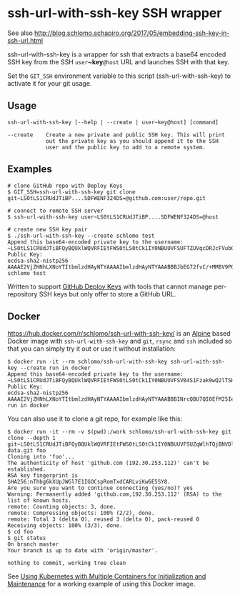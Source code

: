 # ssh-url-with-ssh-key SSH wrapper

See also http://blog.schlomo.schapiro.org/2017/05/embedding-ssh-key-in-ssh-url.html

ssh-url-with-ssh-key is a wrapper for ssh that extracts a base64 encoded SSH key
from the SSH `user`**~key**`@host` URL and launches SSH with that key.

Set the `GIT_SSH` environment variable to this script (ssh-url-with-ssh-key)
to activate it for your git usage.

## Usage
```
ssh-url-with-ssh-key [--help | --create | user~key@host] [command]

--create    Create a new private and public SSH key. This will print
            out the private key as you should append it to the SSH
            user and the public key to add to a remote system.
```

## Examples
```
# clone GitHub repo with Deploy Keys
$ GIT_SSH=ssh-url-with-ssh-key git clone git~LS0tLS1CRUdJTiBP....SDFWENF324DS=@github.com:user/repo.git

# connect to remote SSH server
$ ssh-url-with-ssh-key user~LS0tLS1CRUdJTiBP....SDFWENF324DS=@host

# create new SSH key pair
$ ./ssh-url-with-ssh-key --create schlomo test
Append this base64-encoded private key to the username:
~LS0tLS1CRUdJTiBFQyBQUklWQVRFIEtFWS0tLS0tCk1IY0NBUUVFSUFTZUVqcDRJcFVubGhkTDVEU0VuVkc2aVM0U21Qd3NWR1hNVDhFbDFVZlBvQW9HQ0NxR1NNNDkKQXdFSG9VUURRZ0FFbHNRYnZaKzhMLzR3enhYMDlEdGZnZGFTaDVzSFpHUHVUcnVtWXd0UW4yb0txMFVNRmZjaQo4bWFqWWRqclF1YU8vdGN6aCtOWjJ3ZVZiZmY3WE5kQ01RPT0KLS0tLS1FTkQgRUMgUFJJVkFURSBLRVktLS0tLQo=
Public Key:
ecdsa-sha2-nistp256 AAAAE2VjZHNhLXNoYTItbmlzdHAyNTYAAAAIbmlzdHAyNTYAAABBBJbEG72fvC/+MM8V9PQ7X4HWkoebB2Rj7k67pmMLUJ9qCqtFDBX3IvJmo2HY60Lmjv7XM4fjWdsHlW33+1zXQjE= schlomo test

```
Written to support [GitHub Deploy Keys](https://developer.github.com/guides/managing-deploy-keys/#deploy-keys) with tools that cannot manage
per-repository SSH keys but only offer to store a GitHub URL.

## Docker

https://hub.docker.com/r/schlomo/ssh-url-with-ssh-key/ is an [Alpine](https://hub.docker.com/_/alpine/) based Docker image with `ssh-url-with-ssh-key` and `git`, `rsync` and `ssh` included so that you can simply try it out or use it without installation:

```
$ docker run -it --rm schlomo/ssh-url-with-ssh-key ssh-url-with-ssh-key --create run in docker
Append this base64-encoded private key to the username:
~LS0tLS1CRUdJTiBFQyBQUklWQVRFIEtFWS0tLS0tCk1IY0NBUUVFSVB4S1Fzak9wQ2lTSHVSWkVucWFXYnJUT2hqdW9RSWdtYlRJVzQ2clM4MklvQW9HQ0NxR1NNNDkKQXdFSG9VUURRZ0FFZzJ0eEFGVHRBalFSOHpia2g3S1U4Rldpd2NLdXkrNWpRWGVHZ1QrcUZIMk1zOWFBU1M5aAplY3o2UGtyeFZ0ZzdjSTYzV3VKekxjdmduUHBPMUhPOWZRPT0KLS0tLS1FTkQgRUMgUFJJVkFURSBLRVktLS0tLQo=
Public Key:
ecdsa-sha2-nistp256 AAAAE2VjZHNhLXNoYTItbmlzdHAyNTYAAAAIbmlzdHAyNTYAAABBBINrcQBU7QI0EfM25IeylPBVosHCrsvuY0F3hoE/qhR9jLPWgEkvYXnM+j5K8VbYO3COt1ricy3L4Jz6TtRzvX0= run in docker
```

You can also use it to clone a git repo, for example like this:
```
$ docker run -it --rm -v $(pwd):/work schlomo/ssh-url-with-ssh-key git clone --depth 1 git~LS0tLS1CRUdJTiBFQyBQUklWQVRFIEtFWS0tLS0tCk1IY0NBUUVFSUZqWlhTQjBNVDlwNzNoQzJSUXFKU3F6TkZENmkrQ2dabTVvNzE0MGRYZHZvQW9HQ0NxR1NNNDkKQXdFSG9VUURRZ0FFMG93bkY4SDVXRHcrVXJoQVZpSnZucGFvMEpzRzlCZW5QK1lCL0hBSWd4dm5ubFUyRytEawpmcDhoUWZoa2Z2YXowMk9YbU1JWWJYVENCVkhTSmoxbUlnPT0KLS0tLS1FTkQgRUMgUFJJVkFURSBLRVktLS0tLQo=@github.com:schlomo/demo-data.git foo
Cloning into 'foo'...
The authenticity of host 'github.com (192.30.253.112)' can't be established.
RSA key fingerprint is SHA256:nThbg6kXUpJWGl7E1IGOCspRomTxdCARLviKw6E5SY8.
Are you sure you want to continue connecting (yes/no)? yes
Warning: Permanently added 'github.com,192.30.253.112' (RSA) to the list of known hosts.
remote: Counting objects: 3, done.
remote: Compressing objects: 100% (2/2), done.
remote: Total 3 (delta 0), reused 3 (delta 0), pack-reused 0
Receiving objects: 100% (3/3), done.
$ cd foo
$ git status
On branch master
Your branch is up to date with 'origin/master'.

nothing to commit, working tree clean
```

See [Using Kubernetes with Multiple Containers for Initialization and Maintenance](http://blog.schlomo.schapiro.org/2017/06/using-kubernetes-with-multiple.html) for a working example of using this Docker image.

